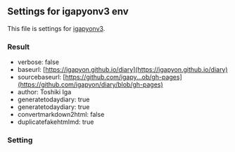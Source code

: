## Settings for igapyonv3 env

This file is settings for [igapyonv3](keyword/igapyonv3.html).

### Result

* verbose: false
* baseurl: [https://igapyon.github.io/diary](https://igapyon.github.io/diary)
* sourcebaseurl: [https://github.com/igapy...ob/gh-pages](https://github.com/igapyon/diary/blob/gh-pages)
* author: Toshiki Iga
* generatetodaydiary: true
 * generatetodaydiary: true
 * convertmarkdown2html: false
 * duplicatefakehtmlmd: true

### Setting













